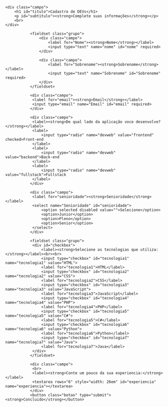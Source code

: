 <!DOCTYPE html>
<html lang="pt-br">
<head>
    <meta charset="UTF-8">
    <meta name="viewport" content="width=device-width, initial-scale=1.0">
    <title>Cadastro</title>
    <link rel="stylesheet" type="text/css" href="style.css">
</head>
<body>

    <div class="campo">
        <h1 id="titulo">Cadastro de DEVs</h1>
        <p id="subtitulo"><strong>Complete suas informações</strong></p>
        <br>
    </div>
   <form>
       
               <fieldset class="grupo">
                   <div class="campo">
                       <label for="Nome"><strong>Nome</strong></label>
                       <input type="text" name="nome" id="nome" required>
                   </div>

                   <div class="campo">
                       <label for="Sobrenome"><strong>Sobrenome</strong></label>
                       <input type="text" name="Sobrenome" id="Sobrenome" required>
                   </div>
               </fieldset>

               <div class="campo">
                <label for="email"><strong>Email</strong></label>
                <input type="email" name="Email" id="email" required>
               </div>

               <div class="campo">
                <label><strong>De qual lado da aplicação voce desenvolve?</strong></label>
                <label>
                    <input type="radio" name="devweb" value="frontend" checked>Front-end 
                </label>
                <label>
                    <input type="radio" name="devweb" value="backend">Back-end 
                </label>
                <label>
                    <input type="radio" name="devweb" value="fullstack">Fullstack
                </label>
               </div>

               <div class="campo">
                <label for="senioridade"><strong>Senioridade</strong></label>
                <select name="Senioridade" id="senioridade">
                    <option selected disabled value="">Selecione</option>
                    <option>Junior</option>
                    <option>Pleno</option>
                    <option>Senior</option>
                </select>
               </div>

               <fieldset class="grupo">
                <div id="checkbox">
                    <label><strong>Selecione as tecnologias que utiliza:</strong></label><br><br>
                    <input type="checkbox" id="tecnologia1" name="tecnologia1" value="HTML">
                    <label for="tecnologia1">HTML</label>
                    <input type="checkbox" id="tecnologia2" name="tecnologia2" value="CSS">
                    <label for="tecnologia2">CSS</label>
                    <input type="checkbox" id="tecnologia3" name="tecnologia3" value="JavaScript">
                    <label for="tecnologia3">JavaScript</label>
                    <input type="checkbox" id="tecnologia4" name="tecnologia4" value="PHP">
                    <label for="tecnologia4">PHP</label>
                    <input type="checkbox" id="tecnologia5" name="tecnologia5" value="C#">
                    <label for="tecnologia5">C#</label>
                    <input type="checkbox" id="tecnologia6" name="tecnologia6" value="Python">
                    <label for="tecnologia6">Python</label>
                    <input type="checkbox" id="tecnologia7" name="tecnologia7" value="Java">
                    <label for="tecnologia7">Java</label>
                </div>
               </fieldset>

               <div class="campo">
                <br>
                <label><strong>Conte um pouco da sua experiencia:</strong></label>
                <textarea rows="6" style="width: 26em" id="experiencia" name="experiencia"></textarea>
               </div>
               <button class="botao" type="submit"><strong>Concluido</strong></button>
   </form>

    
</body>
</html>
